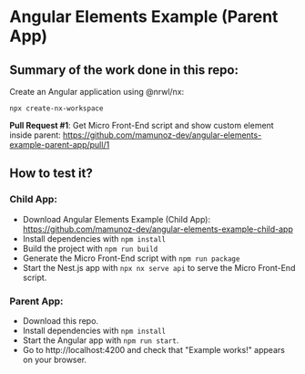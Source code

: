 # Angular Elements Example (Parent App)

## Summary of the work done in this repo:

Create an Angular application using @nrwl/nx: 
```
npx create-nx-workspace
```

**Pull Request #1**: Get Micro Front-End script and show custom element inside parent: https://github.com/mamunoz-dev/angular-elements-example-parent-app/pull/1

## How to test it?

### Child App:

* Download Angular Elements Example (Child App): https://github.com/mamunoz-dev/angular-elements-example-child-app
* Install dependencies with ``npm install``
* Build the project with ``npm run build``
* Generate the Micro Front-End script with ``npm run package``
* Start the Nest.js app with ``npx nx serve api`` to serve the Micro Front-End script.

### Parent App:

* Download this repo.
* Install dependencies with ``npm install``
* Start the Angular app with ``npm run start``.
* Go to http://localhost:4200 and check that "Example works!" appears on your browser.
